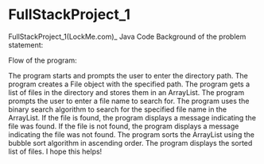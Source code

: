 # FullStackProject_1
FullStackProject_1(LockMe.com)_ Java Code
Background of the problem statement:

 Flow of the program:

The program starts and prompts the user to enter the directory path.
The program creates a File object with the specified path.
The program gets a list of files in the directory and stores them in an ArrayList.
The program prompts the user to enter a file name to search for.
The program uses the binary search algorithm to search for the specified file name in the ArrayList.
If the file is found, the program displays a message indicating the file was found.
If the file is not found, the program displays a message indicating the file was not found.
The program sorts the ArrayList using the bubble sort algorithm in ascending order.
The program displays the sorted list of files.
I hope this helps!

 

